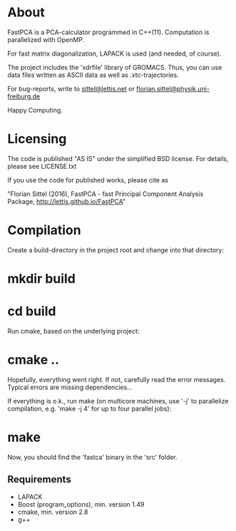 # About #

FastPCA is a PCA-calculator programmed in C++(11).
Computation is parallelized with OpenMP.

For fast matrix diagonalization, LAPACK is used (and needed, of course).

The project includes the 'xdrfile' library of GROMACS. Thus, you can
use data files written as ASCII data as well as .xtc-trajectories.

For bug-reports, write to
   sittel@lettis.net
or
   florian.sittel@physik.uni-freiburg.de

Happy Computing.

# Licensing #
The code is published "AS IS" under the simplified BSD license.
For details, please see LICENSE.txt

If you use the code for published works, please cite as

"Florian Sittel (2016), FastPCA - fast Principal Component Analysis Package, http://lettis.github.io/FastPCA"


# Compilation #

Create a build-directory in the project root and change into
that directory:
   # mkdir build
   # cd build
Run cmake, based on the underlying project:
   # cmake ..
Hopefully, everything went right.
If not, carefully read the error messages.
Typical errors are missing dependencies...

If everything is o.k., run make (on multicore machines, use '-j' to parallelize
compilation, e.g. 'make -j 4' for up to four parallel jobs):
   # make
Now, you should find the 'fastca' binary in the 'src' folder.

## Requirements ##
  * LAPACK
  * Boost (program_options), min. version 1.49
  * cmake, min. version 2.8
  * g++

